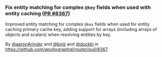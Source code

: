 ### Fix entity matching for complex `@key` fields when used with entity caching ([PR #8367](https://github.com/apollographql/router/pull/8367))

Improved entity matching for complex `@key` fields when used for entity caching primary cache key, adding support for arrays (including arrays of objects and scalars) when resolving entities by key.

By [@aaronArinder](https://github.com/aaronArinder) and [@bnjjj](https://github.com/bnjjj) and [@duckki](https://github.com/duckki) in https://github.com/apollographql/router/pull/8367